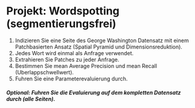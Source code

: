 # Projekt: Wordspotting (segmentierungsfrei)

1. Indizieren Sie eine Seite des George Washington Datensatz mit
  einem Patchbasierten Ansatz (Spatial Pyramid und Dimensionsreduktion).
2. Jedes Wort wird einmal als Anfrage verwendet.
3. Extrahieren Sie Patches zu jeder Anfrage.
4. Bestimmen Sie mean Average Precision und mean Recall
   (Uberlappschwellwert).
5. Fuhren Sie eine Parameterevaluierung durch.

##### Optional: Fuhren Sie die Evaluierung auf dem kompletten Datensatz durch (alle Seiten).


